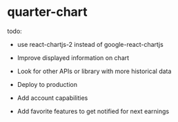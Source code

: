 # quarter-chart


todo:

- use react-chartjs-2 instead of google-react-chartjs
- Improve displayed information on chart
- Look for other APIs or library with more historical data
- Deploy to production

- Add account capabilities
- Add favorite features to get notified for next earnings
